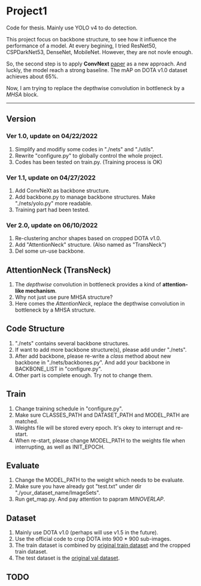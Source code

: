 # Project1
Code for thesis. Mainly use YOLO v4 to do detection.

This project focus on backbone structure, to see how it influence the performance of a model. At every begining, I tried ResNet50, CSPDarkNet53, DenseNet, MobileNet.
However, they are not novle enough.

So, the second step is to apply __ConvNext__ [paper](https://arxiv.org/pdf/2201.03545.pdf) as a new approach. And luckly, the model reach a strong baseline. The mAP
on DOTA v1.0 dataset achieves about 65%.

Now, I am trying to replace the depthwise convolution in bottleneck by a _MHSA_ block.

---

## Version  
### Ver 1.0, update on 04/22/2022  
1. Simplify and modifiy some codes in "./nets" and "./utils".  
2. Rewrite "configure.py" to globally control the whole project.
3. Codes has been tested on train.py. (Training process is OK)  

### Ver 1.1, update on 04/27/2022
1. Add ConvNeXt as backbone structure.  
2. Add backbone.py to manage backbone structures. Make "./nets/yolo.py" more readable.  
3. Training part had been tested.

### Ver 2.0, update on 06/10/2022
1. Re-clustering anchor shapes based on cropped DOTA v1.0.  
2. Add "AttentionNeck" structure. (Also named as "TransNeck") 
3. Del some un-use backbone.  


## AttentionNeck (TransNeck)
1. The _depthwise_ convolution in bottleneck provides a kind of __attention-like mechanism__.  
2. Why not just use pure MHSA structure?  
3. Here comes the _AttentionNeck_, replace the depthwise convolution in bottleneck by a MHSA structure.  

## Code Structure
1. "./nets" contains several backbone structures.  
2. If want to add more backbone structure(s), please add under "./nets".  
3. After add backbone, please re-write a _class_ method about new backbone in "./nets/backbones.py". And add your backbone in BACKBONE_LIST in "configure.py".  
4. Other part is complete enough. Try not to change them.

## Train
1. Change training schedule in "configure.py".  
2. Make sure CLASSES_PATH and DATASET_PATH and MODEL_PATH are matched.
3. Weights file will be stored every epoch. It's okey to interrupt and re-start.
4. When re-start, please change MODEL_PATH to the weights file when interrupting, as well as INIT_EPOCH.  

## Evaluate
1. Change the MODEL_PATH to the weight which needs to be evaluate.  
2. Make sure you have already got "test.txt" under dir "./your_dataset_name/ImageSets".  
3. Run get_map.py. And pay attention to papram _MINOVERLAP_.  

## Dataset
1. Mainly use DOTA v1.0 (perhaps will use v1.5 in the future).  
2. Use the official code to crop DOTA into 900 * 900 sub-images.  
3. The train dataset is combined by [original train dataset](https://drive.google.com/drive/folders/1gmeE3D7R62UAtuIFOB9j2M5cUPTwtsxK) and the cropped train dataset.  
4. The test dataset is the [original val dataset](https://drive.google.com/drive/folders/1n5w45suVOyaqY84hltJhIZdtVFD9B224). 

## TODO

